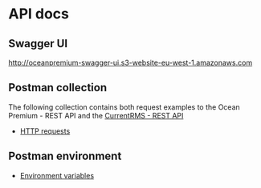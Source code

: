 # API docs

## Swagger UI

http://oceanpremium-swagger-ui.s3-website-eu-west-1.amazonaws.com

## Postman collection

The following collection contains both request examples to the Ocean Premium - REST API and the [CurrentRMS - REST API](https://api.current-rms.com/doc)

- [HTTP requests](https://shopix99-my.sharepoint.com/:u:/g/personal/peter_jongensvantechniek_nl/EUUIHQjXJ75MifLkTotyb2kBToveIKQjOfE_Eofe1PfV3A?e=ENmCqU)

## Postman environment 

- [Environment variables](https://shopix99-my.sharepoint.com/:u:/g/personal/peter_jongensvantechniek_nl/ET9YnZ7wmPlAsFIU5BUt71oBR6Bc6M_V3oDHDh025uLwyQ?e=AxPoT6)